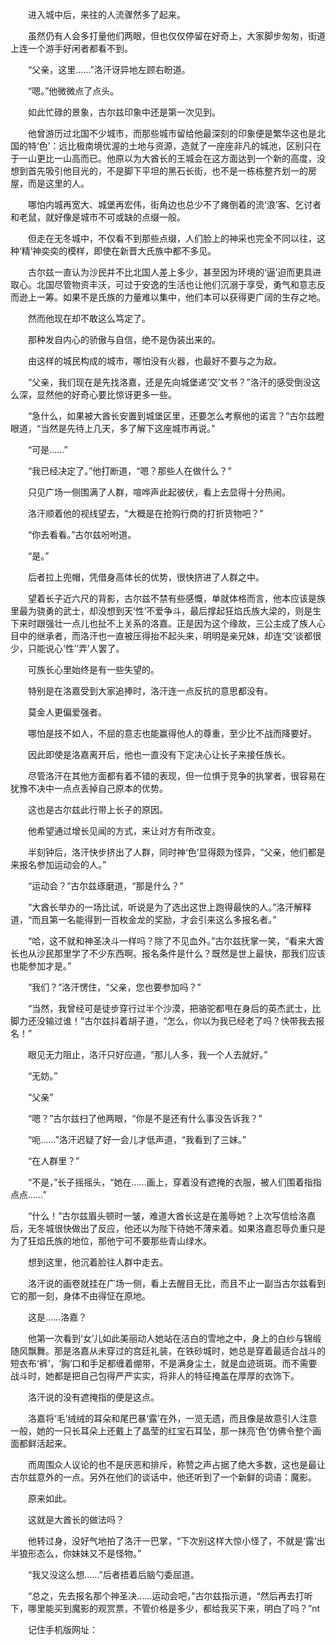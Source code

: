 　　进入城中后，来往的人流骤然多了起来。

　　虽然仍有人会多打量他们两眼，但也仅仅停留在好奇上，大家脚步匆匆，街道上连一个游手好闲者都看不到。

　　“父亲，这里……”洛汗讶异地左顾右盼道。

　　“嗯。”他微微点了点头。

　　如此忙碌的景象，古尔兹印象中还是第一次见到。

　　他曾游历过北国不少城市，而那些城市留给他最深刻的印象便是繁华这也是北国的特‘色’：远比极南境优渥的土地与资源，造就了一座座非凡的城池，区别只在于一山更比一山高而已。他原以为大酋长的王城会在这方面达到一个新的高度，没想到首先吸引他目光的，不是脚下平坦的黑石长街，也不是一栋栋整齐划一的房屋，而是这里的人。

　　哪怕内城再宽大、城堡再宏伟，街角边也总少不了瘫倒着的流‘浪’客、乞讨者和老鼠，就好像是城市不可或缺的点缀一般。

　　但走在无冬城中，不仅看不到那些点缀，人们脸上的神采也完全不同以往，这种‘精’神奕奕的模样，即使在新晋大氏族中都不多见。

　　古尔兹一直认为沙民并不比北国人差上多少，甚至因为环境的‘逼’迫而更具进取心。北国尽管物资丰沃，可过于安逸的生活也让他们沉溺于享受，勇气和意志反而逊上一筹。如果不是氏族的力量难以集中，他们本可以获得更广阔的生存之地。

　　然而他现在却不敢这么笃定了。

　　那种发自内心的骄傲与自信，绝不是伪装出来的。

　　由这样的城民构成的城市，哪怕没有火器，也最好不要与之为敌。

　　“父亲，我们现在是先找洛嘉，还是先向城堡递‘交’文书？”洛汗的感受倒没这么深，显然他的好奇心要比惊讶更多一些。

　　“急什么，如果被大酋长安置到城堡区里，还要怎么考察他的诺言？”古尔兹瞪眼道，“当然是先待上几天，多了解下这座城市再说。”

　　“可是……”

　　“我已经决定了。”他打断道，“嗯？那些人在做什么？”

　　只见广场一侧围满了人群，喧哗声此起彼伏，看上去显得十分热闹。

　　洛汗顺着他的视线望去，“大概是在抢购行商的打折货物吧？”

　　“你去看看。”古尔兹吩咐道。

　　“是。”

　　后者拉上兜帽，凭借身高体长的优势，很快挤进了人群之中。

　　望着长子近六尺的背影，古尔兹不禁有些感慨，单就体格而言，他本应该是族里最为骁勇的武士，却没想到天‘性’不爱争斗，最后撑起狂焰氏族大梁的，则是生下来时跟强壮一点儿也扯不上关系的洛嘉。正是因为这个缘故，三公主成了族人心目中的继承者，而洛汗也一直被压得抬不起头来，明明是亲兄妹，却连‘交’谈都很少，只能说心‘性’‘弄’人罢了。

　　可族长心里始终是有一些失望的。

　　特别是在洛嘉受到大家追捧时，洛汗连一点反抗的意思都没有。

　　莫金人更偏爱强者。

　　哪怕是技不如人，不屈的意志也能赢得他人的尊重，至少比不战而降要好。

　　因此即使是洛嘉离开后，他也一直没有下定决心让长子来接任族长。

　　尽管洛汗在其他方面都有着不错的表现，但一位惧于竞争的执掌者，很容易在犹豫不决中一点点丢掉自己原本的优势。

　　这也是古尔兹此行带上长子的原因。

　　他希望通过增长见闻的方式，来让对方有所改变。

　　半刻钟后，洛汗快步挤出了人群，同时神‘色’显得颇为怪异，“父亲，他们都是来报名参加运动会的人。”

　　“运动会？”古尔兹琢磨道，“那是什么？”

　　“大酋长举办的一场比试，听说是为了选出这世上跑得最快的人。”洛汗解释道，“而且第一名能得到一百枚金龙的奖励，才会引来这么多报名者。”

　　“哈，这不就和神圣决斗一样吗？除了不见血外。”古尔兹抚掌一笑，“看来大酋长也从沙民那里学了不少东西啊。报名条件是什么？既然是世上最快，那我们应该也能参加才是。”

　　“我们？”洛汗愣住，“父亲，您也要参加吗？”

　　“当然，我曾经可是徒步穿行过半个沙漠，把骆驼都甩在身后的英杰武士，比脚力还没输过谁！”古尔兹抖着胡子道，“怎么，你以为我已经老了吗？快带我去报名！”

　　眼见无力阻止，洛汗只好应道，“那儿人多，我一个人去就好。”

　　“无妨。”

　　“父亲”

　　“嗯？”古尔兹扫了他两眼，“你是不是还有什么事没告诉我？”

　　“呃……”洛汗迟疑了好一会儿才低声道，“我看到了三妹。”

　　“在人群里？”

　　“不是，”长子摇摇头，“她在……画上，穿着没有遮掩的衣服，被人们围着指指点点……”

　　“什么！”古尔兹眉头顿时一皱，难道大酋长这是在羞辱她？上次写信给洛嘉后，无冬城很快做出了反应，他还以为陛下待她不薄来着。如果洛嘉忍辱负重只是为了狂焰氏族的地位，那他宁可不要那些青山绿水。

　　想到这里，他沉着脸往人群中走去。

　　洛汗说的画卷就挂在广场一侧，看上去醒目无比，而且不止一副当古尔兹看到它的那一刻，身体不由得怔在原地。

　　这是……洛嘉？

　　他第一次看到‘女’儿如此美丽动人她站在洁白的雪地之中，身上的白纱与锦缎随风飘舞。那是洛嘉从未穿过的宫廷礼装，在铁砂城时，她总是穿着最适合战斗的短衣布‘裤’，‘胸’口和手足都缠着绷带，不是满身尘土，就是血迹斑斑。而不需要战斗时，她都是把自己包得严严实实，将非人的特征掩盖在厚厚的衣饰下。

　　洛汗说的没有遮掩指的便是这点。

　　洛嘉将‘毛’绒绒的耳朵和尾巴暴‘露’在外，一览无遗，而且像是故意引人注意一般，她的一只长耳朵上还戴上了晶莹的红宝石耳坠，那一抹亮‘色’仿佛令整个画面都鲜活起来。

　　而周围众人议论的也不是厌恶和排斥，称赞之声占据了绝大多数，这也是最让古尔兹意外的一点。另外在他们的谈话中，他还听到了一个新鲜的词语：魔影。

　　原来如此。

　　这就是大酋长的做法吗？

　　他转过身，没好气地拍了洛汗一巴掌，“下次别这样大惊小怪了，不就是‘露’出半狼形态么，你妹妹又不是怪物。”

　　“我又没这么想……”后者捂着后脑勺委屈道。

　　“总之，先去报名那个神圣决……运动会吧，”古尔兹指示道，“然后再去打听下，哪里能买到魔影的观赏票，不管价格是多少，都给我买下来，明白了吗？”nt

　　记住手机版网址：

